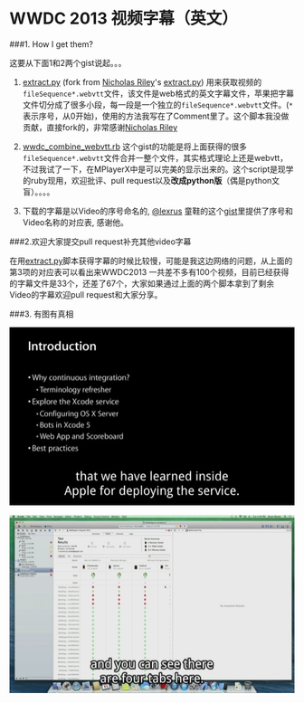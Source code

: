 WWDC 2013 视频字幕（英文）
========================


###1. How I get them? 

这要从下面1和2两个gist说起。。。

1. [extract.py][1] (fork from [Nicholas Riley](https://gist.github.com/nriley)'s [extract.py](https://gist.github.com/nriley/5874460))  用来获取视频的`fileSequence*.webvtt`文件，该文件是web格式的英文字幕文件，苹果把字幕文件切分成了很多小段，每一段是一个独立的`fileSequence*.webvtt`文件。(`*`表示序号，从0开始)，使用的方法我写在了Comment里了。这个脚本我没做贡献，直接fork的，非常感谢[Nicholas Riley](https://gist.github.com/nriley)
	

2. [wwdc_combine_webvtt.rb](https://gist.github.com/qiaoxueshi/5992949) 这个gist的功能是将上面获得的很多`fileSequence*.webvtt`文件合并一整个文件，其实格式理论上还是webvtt，不过我试了一下，在MPlayerX中是可以完美的显示出来的。这个script是现学的ruby现用，欢迎批评、pull request以及**改成python版**（偶是python文盲）。。。。 

3. 下载的字幕是以Video的序号命名的, [@lexrus](https://github.com/lexrus) 童鞋的这个[gist](https://gist.github.com/lexrus/5792296#file-title-txt)里提供了序号和Video名称的对应表, 感谢他。 

###2.欢迎大家提交pull request补充其他video字幕

在用[extract.py][1]脚本获得字幕的时候比较慢，可能是我这边网络的问题，从上面的第3项的对应表可以看出来WWDC2013 一共差不多有100个视频，目前已经获得的字幕文件是33个，还差了67个，大家如果通过上面的两个脚本拿到了剩余Video的字幕欢迎pull request和大家分享。


###3. 有图有真相

![Pic1](sample_wwdc_subtitle.jpg "Pic1")

![Pic2](sample_wwdc_subtitle2.jpg "Pic2")


[1]: https://gist.github.com/qiaoxueshi/5976402